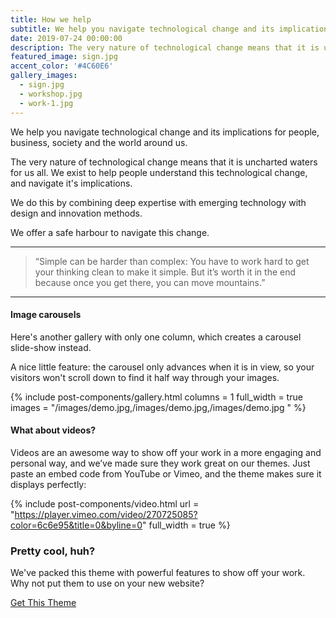 ```yaml
---
title: How we help
subtitle: We help you navigate technological change and its implications for people, business, society and the world around us.
date: 2019-07-24 00:00:00
description: The very nature of technological change means that it is uncharted waters for us all. We exist to help people understand this technological change, and navigate it's implications. <br><br>We do this by combining deep expertise with emerging technology with design and innovation methods.
featured_image: sign.jpg
accent_color: '#4C60E6'
gallery_images:
  - sign.jpg
  - workshop.jpg
  - work-1.jpg
---
```


We help you navigate technological change and its implications for people, business, society and the world around us.

The very nature of technological change means that it is uncharted waters for us all. We exist to help people understand this technological change, and navigate it's implications.

We do this by combining deep expertise with emerging technology with design and innovation methods.

We offer a safe harbour to navigate this change.

---


> “Simple can be harder than complex: You have to work hard to get your thinking clean to make it simple. But it’s worth it in the end because once you get there, you can move mountains.”


---

#### Image carousels

Here's another gallery with only one column, which creates a carousel slide-show instead.

A nice little feature: the carousel only advances when it is in view, so your visitors won't scroll down to find it half way through your images.

{% include post-components/gallery.html
	columns = 1
	full_width = true
	images = "/images/demo.jpg,/images/demo.jpg,/images/demo.jpg
	"
%}

#### What about videos?

Videos are an awesome way to show off your work in a more engaging and personal way, and we’ve made sure they work great on our themes. Just paste an embed code from YouTube or Vimeo, and the theme makes sure it displays perfectly:

{% include post-components/video.html
	url = "https://player.vimeo.com/video/270725085?color=6c6e95&title=0&byline=0"
	full_width = true
%}

### Pretty cool, huh?

We've packed this theme with powerful features to show off your work.
Why not put them to use on your new website?

<a href="https://jekyllthemes.io/theme/made-portfolio-jekyll-theme" class="button--fill">Get This Theme</a>